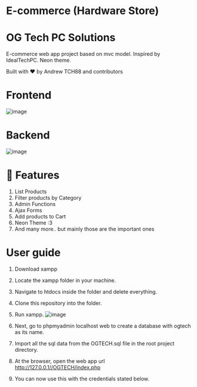 # E-commerce (Hardware Store)

# OG Tech PC Solutions

E-commerce web app project based on mvc model. Inspired by IdealTechPC. Neon theme.

Built with ❤︎ by Andrew TCH88 and contributors

# Frontend
![image](https://user-images.githubusercontent.com/59404615/208036926-a4863d53-8c29-43cd-9da4-8fbd99eb6909.png)

# Backend
![image](https://user-images.githubusercontent.com/59404615/208041648-db078e66-0e85-420b-898a-5964d902abbf.png)


# 🚀 Features
1. List Products
2. Filter products by Category
3. Admin Functions
4. Ajax Forms
5. Add products to Cart
6. Neon Theme :3
7. And many more.. but mainly those are the important ones

# User guide
1. Download xampp
2. Locate the xampp folder in your machine.
3. Navigate to htdocs inside the folder and delete everything.
4. Clone this repository into the folder.
5. Run xampp.
![image](https://user-images.githubusercontent.com/59404615/208037550-c3c61ced-0176-49bc-ac5a-95c6b3248a5c.png)

6. Next, go to phpmyadmin localhost web to create a database with ogtech as its name.
7. Import all the sql data from the OGTECH.sql file in the root project directory.
8. At the browser, open the web app url http://127.0.0.1//OGTECH/index.php
8. You can now use this with the credentials stated below.



